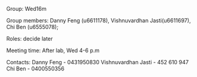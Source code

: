 Group: Wed16m

Group members: 
Danny Feng (u6611178), 
Vishnuvardhan Jasti(u6611697),
Chi Ben (u6555078);

Roles: decide later

Meeting time: After lab, Wed 4-6 p.m

Contacts:
Danny Feng - 0431950830
Vishnuvardhan Jasti  - 452 610 947
Chi Ben - 0400550356
